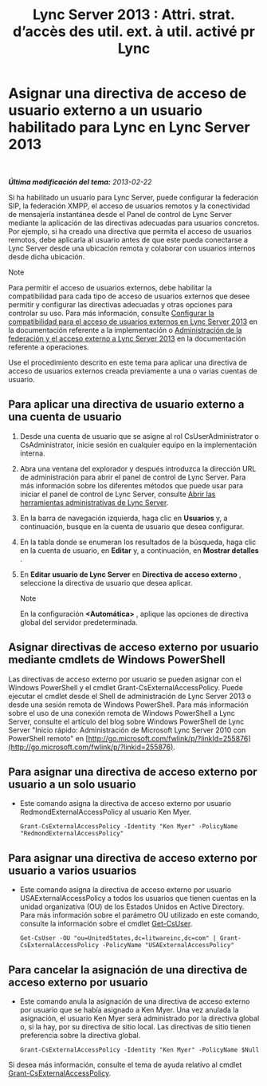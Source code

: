 ﻿---
title: "Lync Server 2013 : Attri. strat. d’accès des util. ext. à util. activé pr Lync"
TOCTitle: Asignar una directiva de acceso de usuario externo a un usuario habilitado para Lync
ms:assetid: 736fcaad-9f95-4896-b767-e199d86a00a4
ms:mtpsurl: https://technet.microsoft.com/es-es/library/Gg398551(v=OCS.15)
ms:contentKeyID: 48275650
ms.date: 01/07/2017
mtps_version: v=OCS.15
ms.translationtype: HT
---

# Asignar una directiva de acceso de usuario externo a un usuario habilitado para Lync en Lync Server 2013

 

_**Última modificación del tema:** 2013-02-22_

Si ha habilitado un usuario para Lync Server, puede configurar la federación SIP, la federación XMPP, el acceso de usuarios remotos y la conectividad de mensajería instantánea desde el Panel de control de Lync Server mediante la aplicación de las directivas adecuadas para usuarios concretos. Por ejemplo, si ha creado una directiva que permita el acceso de usuarios remotos, debe aplicarla al usuario antes de que este pueda conectarse a Lync Server desde una ubicación remota y colaborar con usuarios internos desde dicha ubicación.


> [!NOTE]
> Para permitir el acceso de usuarios externos, debe habilitar la compatibilidad para cada tipo de acceso de usuarios externos que desee permitir y configurar las directivas adecuadas y otras opciones para controlar su uso. Para más información, consulte <A href="lync-server-2013-configuring-support-for-external-user-access.md">Configurar la compatibilidad para el acceso de usuarios externos en Lync Server 2013</A> en la documentación referente a la implementación o <A href="lync-server-2013-managing-federation-and-external-access-to-lync-server-2013.md">Administración de la federación y el acceso externo a Lync Server 2013</A> en la documentación referente a operaciones.



Use el procedimiento descrito en este tema para aplicar una directiva de acceso de usuarios externos creada previamente a una o varias cuentas de usuario.

## Para aplicar una directiva de usuario externo a una cuenta de usuario

1.  Desde una cuenta de usuario que se asigne al rol CsUserAdministrator o CsAdministrator, inicie sesión en cualquier equipo en la implementación interna.

2.  Abra una ventana del explorador y después introduzca la dirección URL de administración para abrir el panel de control de Lync Server. Para más información sobre los diferentes métodos que puede usar para iniciar el panel de control de Lync Server, consulte [Abrir las herramientas administrativas de Lync Server](lync-server-2013-open-lync-server-administrative-tools.md).

3.  En la barra de navegación izquierda, haga clic en **Usuarios** y, a continuación, busque en la cuenta de usuario que desea configurar.

4.  En la tabla donde se enumeran los resultados de la búsqueda, haga clic en la cuenta de usuario, en **Editar** y, a continuación, en **Mostrar detalles** .

5.  En **Editar usuario de Lync Server** en **Directiva de acceso externo** , seleccione la directiva de usuario que desea aplicar.
    

    > [!NOTE]
    > En la configuración <STRONG>&lt;Automática&gt;</STRONG> , aplique las opciones de directiva global del servidor predeterminada.



## Asignar directivas de acceso externo por usuario mediante cmdlets de Windows PowerShell

Las directivas de acceso externo por usuario se pueden asignar con el Windows PowerShell y el cmdlet Grant-CsExternalAccessPolicy. Puede ejecutar el cmdlet desde el Shell de administración de Lync Server 2013 o desde una sesión remota de Windows PowerShell. Para más información sobre el uso de una conexión remota de Windows PowerShell a Lync Server, consulte el artículo del blog sobre Windows PowerShell de Lync Server "Inicio rápido: Administración de Microsoft Lync Server 2010 con PowerShell remoto" en [http://go.microsoft.com/fwlink/p/?linkId=255876](http://go.microsoft.com/fwlink/p/?linkid=255876).

## Para asignar una directiva de acceso externo por usuario a un solo usuario

  - Este comando asigna la directiva de acceso externo por usuario RedmondExternalAccessPolicy al usuario Ken Myer.
    
        Grant-CsExternalAccessPolicy -Identity "Ken Myer" -PolicyName "RedmondExternalAccessPolicy"

## Para asignar una directiva de acceso externo por usuario a varios usuarios

  - Este comando asigna la directiva de acceso externo por usuario USAExternalAccessPolicy a todos los usuarios que tienen cuentas en la unidad organizativa (OU) de los Estados Unidos en Active Directory. Para más información sobre el parámetro OU utilizado en este comando, consulte la información sobre el cmdlet [Get-CsUser](https://docs.microsoft.com/en-us/powershell/module/skype/Get-CsUser).
    
        Get-CsUser -OU "ou=UnitedStates,dc=litwareinc,dc=com" | Grant-CsExternalAccessPolicy -PolicyName "USAExternalAccessPolicy"

## Para cancelar la asignación de una directiva de acceso externo por usuario

  - Este comando anula la asignación de una directiva de acceso externo por usuario que se había asignado a Ken Myer. Una vez anulada la asignación, el usuario Ken Myer será administrado por la directiva global o, si la hay, por su directiva de sitio local. Las directivas de sitio tienen preferencia sobre la directiva global.
    
        Grant-CsExternalAccessPolicy -Identity "Ken Myer" -PolicyName $Null

Si desea más información, consulte el tema de ayuda relativo al cmdlet [Grant-CsExternalAccessPolicy](https://docs.microsoft.com/en-us/powershell/module/skype/Grant-CsExternalAccessPolicy).

